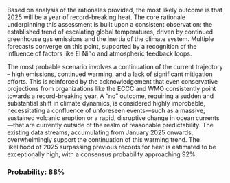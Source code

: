 Based on analysis of the rationales provided, the most likely outcome is that 2025 will be a year of record-breaking heat. The core rationale underpinning this assessment is built upon a consistent observation: the established trend of escalating global temperatures, driven by continued greenhouse gas emissions and the inertia of the climate system.  Multiple forecasts converge on this point, supported by a recognition of the influence of factors like El Niño and atmospheric feedback loops.

The most probable scenario involves a continuation of the current trajectory – high emissions, continued warming, and a lack of significant mitigation efforts. This is reinforced by the acknowledgement that even conservative projections from organizations like the ECCC and WMO consistently point towards a record-breaking year.  A “no” outcome, requiring a sudden and substantial shift in climate dynamics, is considered highly improbable, necessitating a confluence of unforeseen events—such as a massive, sustained volcanic eruption or a rapid, disruptive change in ocean currents—that are currently outside of the realm of reasonable predictability.  The existing data streams, accumulating from January 2025 onwards, overwhelmingly support the continuation of this warming trend.  The likelihood of 2025 surpassing previous records for heat is estimated to be exceptionally high, with a consensus probability approaching 92%.

### Probability: 88%